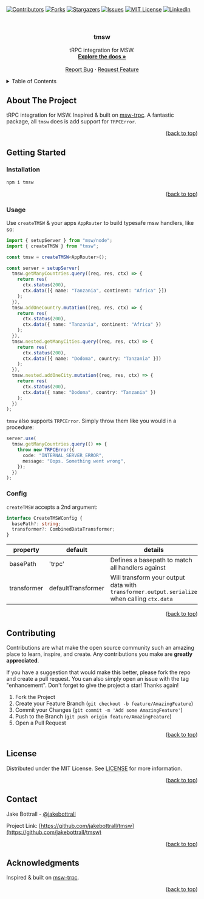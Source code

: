 <a name="readme-top"></a>

[![Contributors][contributors-shield]][contributors-url]
[![Forks][forks-shield]][forks-url]
[![Stargazers][stars-shield]][stars-url]
[![Issues][issues-shield]][issues-url]
[![MIT License][license-shield]][license-url]
[![LinkedIn][linkedin-shield]][linkedin-url]

<!-- PROJECT LOGO -->
<br />
<div align="center">
  <a href="https://github.com/jakebottrall/tmsw">
  </a>

<h3 align="center">tmsw</h3>
  <p align="center">
    tRPC integration for MSW.
    <br />
    <a href="https://github.com/jakebottrall/tmsw"><strong>Explore the docs »</strong></a>
    <br />
    <br />
    <a href="https://github.com/jakebottrall/tmsw/issues">Report Bug</a>
    ·
    <a href="https://github.com/jakebottrall/tmsw/issues">Request Feature</a>
  </p>
</div>

<!-- TABLE OF CONTENTS -->
<details>
  <summary>Table of Contents</summary>
  <ol>
    <li>
      <a href="#about-the-project">About The Project</a>
    </li>
    <li>
      <a href="#getting-started">Getting Started</a>
      <ul>
        <li><a href="#installation">Installation</a></li>
        <li><a href="#usage">Usage</a></li>
      </ul>
    </li>
    <li><a href="#contributing">Contributing</a></li>
    <li><a href="#license">License</a></li>
    <li><a href="#contact">Contact</a></li>
    <li><a href="#acknowledgments">Acknowledgments</a></li>
  </ol>
</details>

<!-- ABOUT THE PROJECT -->

## About The Project

tRPC integration for MSW. Inspired & built on [msw-trpc](https://github.com/maloguertin/msw-trpc). A fantastic package, all `tmsw` does is add support for `TRPCError`.

<p align="right">(<a href="#readme-top">back to top</a>)</p>

<!-- GETTING STARTED -->

## Getting Started

### Installation

```sh
npm i tmsw
```

<p align="right">(<a href="#readme-top">back to top</a>)</p>

<!-- USAGE EXAMPLES -->

### Usage

Use `createTMSW` & your apps `AppRouter` to build typesafe msw handlers, like so:

```ts
import { setupServer } from "msw/node";
import { createTMSW } from "tmsw";

const tmsw = createTMSW<AppRouter>();

const server = setupServer(
  tmsw.getManyCountries.query((req, res, ctx) => {
    return res(
      ctx.status(200),
      ctx.data([{ name: "Tanzania", continent: "Africa" }])
    );
  }),
  tmsw.addOneCountry.mutation((req, res, ctx) => {
    return res(
      ctx.status(200),
      ctx.data({ name: "Tanzania", continent: "Africa" })
    );
  }),
  tmsw.nested.getManyCities.query((req, res, ctx) => {
    return res(
      ctx.status(200),
      ctx.data([{ name: "Dodoma", country: "Tanzania" }])
    );
  }),
  tmsw.nested.addOneCity.mutation((req, res, ctx) => {
    return res(
      ctx.status(200),
      ctx.data({ name: "Dodoma", country: "Tanzania" })
    );
  })
);
```

`tmsw` also supports `TRPCError`. Simply throw them like you would in a procedure:

```ts
server.use(
  tmsw.getManyCountries.query(() => {
    throw new TRPCError({
      code: "INTERNAL_SERVER_ERROR",
      message: "Oops. Something went wrong",
    });
  })
);
```

### Config

`createTMSW` accepts a 2nd argument:

```typescript
interface CreateTMSWConfig {
  basePath?: string;
  transformer?: CombinedDataTransformer;
}
```

| property    | default            | details                                                                                     |
| ----------- | ------------------ | ------------------------------------------------------------------------------------------- |
| basePath    | 'trpc'             | Defines a basepath to match all handlers against                                            |
| transformer | defaultTransformer | Will transform your output data with `transformer.output.serialize` when calling `ctx.data` |

<p align="right">(<a href="#readme-top">back to top</a>)</p>

<!-- CONTRIBUTING -->

## Contributing

Contributions are what make the open source community such an amazing place to learn, inspire, and create. Any contributions you make are **greatly appreciated**.

If you have a suggestion that would make this better, please fork the repo and create a pull request. You can also simply open an issue with the tag "enhancement".
Don't forget to give the project a star! Thanks again!

1. Fork the Project
2. Create your Feature Branch (`git checkout -b feature/AmazingFeature`)
3. Commit your Changes (`git commit -m 'Add some AmazingFeature'`)
4. Push to the Branch (`git push origin feature/AmazingFeature`)
5. Open a Pull Request

<p align="right">(<a href="#readme-top">back to top</a>)</p>

<!-- LICENSE -->

## License

Distributed under the MIT License. See [LICENSE](LICENSE) for more information.

<p align="right">(<a href="#readme-top">back to top</a>)</p>

<!-- CONTACT -->

## Contact

Jake Bottrall - [@jakebottrall](https://twitter.com/jakebottrall)

Project Link: [https://github.com/jakebottrall/tmsw](https://github.com/jakebottrall/tmsw)

<p align="right">(<a href="#readme-top">back to top</a>)</p>

<!-- ACKNOWLEDGMENTS -->

## Acknowledgments

Inspired & built on [msw-trpc](https://github.com/maloguertin/msw-trpc).

<p align="right">(<a href="#readme-top">back to top</a>)</p>

<!-- MARKDOWN LINKS & IMAGES -->
<!-- https://www.markdownguide.org/basic-syntax/#reference-style-links -->

[contributors-shield]: https://img.shields.io/github/contributors/jakebottrall/tmsw.svg?style=for-the-badge
[contributors-url]: https://github.com/jakebottrall/tmsw/graphs/contributors
[forks-shield]: https://img.shields.io/github/forks/jakebottrall/tmsw.svg?style=for-the-badge
[forks-url]: https://github.com/jakebottrall/tmsw/network/members
[stars-shield]: https://img.shields.io/github/stars/jakebottrall/tmsw.svg?style=for-the-badge
[stars-url]: https://github.com/jakebottrall/tmsw/stargazers
[issues-shield]: https://img.shields.io/github/issues/jakebottrall/tmsw.svg?style=for-the-badge
[issues-url]: https://github.com/jakebottrall/tmsw/issues
[license-shield]: https://img.shields.io/github/license/jakebottrall/tmsw.svg?style=for-the-badge
[license-url]: https://github.com/jakebottrall/tmsw/blob/master/LICENSE.txt
[linkedin-shield]: https://img.shields.io/badge/-LinkedIn-black.svg?style=for-the-badge&logo=linkedin&colorB=555
[linkedin-url]: https://linkedin.com/in/jakebottrall
